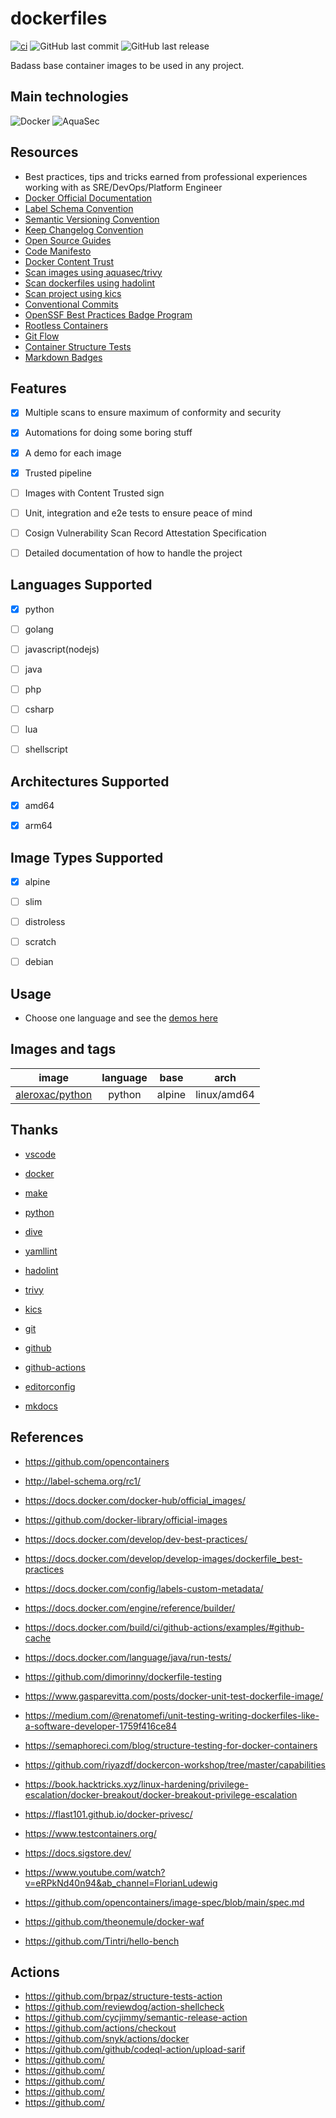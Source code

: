 # dockerfiles
[![ci](https://github.com/aleroxac/dockerfiles/actions/workflows/ci.yaml/badge.svg)](https://github.com/aleroxac/dockerfiles/actions/workflows/ci.yaml)
![GitHub last commit](https://img.shields.io/github/last-commit/aleroxac/dockerfiles)
![GitHub last release](https://img.shields.io/github/release/aleroxac/dockerfiles)

Badass base container images to be used in any project.

## Main technologies
![Docker](https://img.shields.io/badge/docker-%230db7ed.svg?style=for-the-badge&logo=docker&logoColor=white)
![AquaSec](https://img.shields.io/badge/aqua-%231904DA.svg?style=for-the-badge&logo=aqua&logoColor=#0018A8)



## Resources
- Best practices, tips and tricks earned from professional experiences working with as SRE/DevOps/Platform Engineer
- [Docker Official Documentation](https://docs.docker.com/)
- [Label Schema Convention](http://label-schema.org/rc1/)
- [Semantic Versioning Convention](https://semver.org/spec/v2.0.0.html)
- [Keep Changelog Convention](https://keepachangelog.com/en/1.0.0/)
- [Open Source Guides](https://opensource.guide)
- [Code Manifesto](https://github.com/code-manifesto/code-manifesto)
- [Docker Content Trust](https://docs.docker.com/engine/security/trust/)
- [Scan images using aquasec/trivy](https://github.com/aquasecurity/trivy)
- [Scan dockerfiles using hadolint](https://github.com/hadolint/hadolint)
- [Scan project using kics](https://github.com/Checkmarx/kics)
- [Conventional Commits](https://www.conventionalcommits.org/en/v1.0.0/)
- [OpenSSF Best Practices Badge Program](https://bestpractices.coreinfrastructure.org/en)
- [Rootless Containers](https://rootlesscontaine.rs/)
- [Git Flow](https://github.com/petervanderdoes/gitflow-avh)
- [Container Structure Tests](https://github.com/GoogleContainerTools/container-structure-test)
- [Markdown Badges](https://github.com/Ileriayo/markdown-badges)



## Features
- [x] Multiple scans to ensure maximum of conformity and security
- [x] Automations for doing some boring stuff
- [x] A demo for each image
- [x] Trusted pipeline
- [ ] Images with Content Trusted sign
- [ ] Unit, integration and e2e tests to ensure peace of mind
- [ ] Cosign Vulnerability Scan Record Attestation Specification
- [ ] Detailed documentation of how to handle the project


## Languages Supported
- [x] python
- [ ] golang
- [ ] javascript(nodejs)
- [ ] java
- [ ] php
- [ ] csharp
- [ ] lua
- [ ] shellscript


## Architectures Supported
- [x] amd64
- [x] arm64



## Image Types Supported
- [x] alpine
- [ ] slim
- [ ] distroless
- [ ] scratch
- [ ] debian



## Usage
- Choose one language and see the [demos here](demos)



## Images and tags
| image                                                     | language | base | arch      |
|:---------------------------------------------------------:|:--------:|:----:|:---------:|
|[aleroxac/python](https://hub.docker.com/r/aleroxac/python)|python    |alpine|linux/amd64|



## Thanks
- [vscode](https://github.com/microsoft/vscode)
- [docker](https://github.com/docker)

- [make](https://www.gnu.org/software/make/)
- [python](https://github.com/python)

- [dive](https://github.com/wagoodman/dive)

- [yamllint](https://github.com/adrienverge/yamllint)
- [hadolint](https://github.com/hadolint/hadolint)
- [trivy](https://github.com/aquasecurity/trivy)
- [kics](https://github.com/Checkmarx/kics)

- [git](https://github.com/git/git)
- [github](https://github.com/github)
- [github-actions](https://github.com/actions)

- [editorconfig](https://github.com/editorconfig)
- [mkdocs](https://github.com/mkdocs/mkdocs)



## References
- https://github.com/opencontainers
- http://label-schema.org/rc1/
- https://docs.docker.com/docker-hub/official_images/
- https://github.com/docker-library/official-images
- https://docs.docker.com/develop/dev-best-practices/
- https://docs.docker.com/develop/develop-images/dockerfile_best-practices
- https://docs.docker.com/config/labels-custom-metadata/
- https://docs.docker.com/engine/reference/builder/

- https://docs.docker.com/build/ci/github-actions/examples/#github-cache
- https://docs.docker.com/language/java/run-tests/
- https://github.com/dimorinny/dockerfile-testing
- https://www.gasparevitta.com/posts/docker-unit-test-dockerfile-image/
- https://medium.com/@renatomefi/unit-testing-writing-dockerfiles-like-a-software-developer-1759f416ce84
- https://semaphoreci.com/blog/structure-testing-for-docker-containers
- https://github.com/riyazdf/dockercon-workshop/tree/master/capabilities
- https://book.hacktricks.xyz/linux-hardening/privilege-escalation/docker-breakout/docker-breakout-privilege-escalation
- https://flast101.github.io/docker-privesc/
- https://www.testcontainers.org/
- https://docs.sigstore.dev/
- https://www.youtube.com/watch?v=eRPkNd40n94&ab_channel=FlorianLudewig
- https://github.com/opencontainers/image-spec/blob/main/spec.md
- https://github.com/theonemule/docker-waf
- https://github.com/Tintri/hello-bench



## Actions
- https://github.com/brpaz/structure-tests-action
- https://github.com/reviewdog/action-shellcheck
- https://github.com/cycjimmy/semantic-release-action
- https://github.com/actions/checkout
- https://github.com/snyk/actions/docker
- https://github.com/github/codeql-action/upload-sarif
- https://github.com/
- https://github.com/
- https://github.com/
- https://github.com/
- https://github.com/

